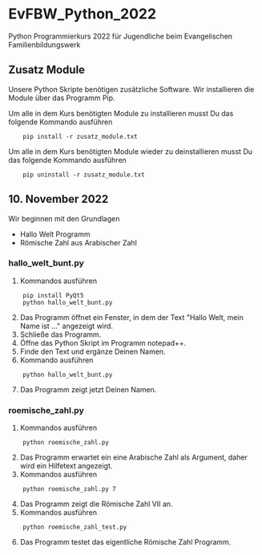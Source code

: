 # EvFBW_Python_2022
Python Programmierkurs 2022 für Jugendliche beim Evangelischen Familienbildungswerk

## Zusatz Module
Unsere Python Skripte benötigen zusätzliche Software.
Wir installieren die Module über das Programm Pip.

Um alle in dem Kurs benötigten Module zu installieren
musst Du das folgende Kommando ausführen
```
    pip install -r zusatz_module.txt
```

Um alle in dem Kurs benötigten Module wieder zu deinstallieren
musst Du das folgende Kommando ausführen
```
    pip uninstall -r zusatz_module.txt
```


## 10. November 2022
Wir beginnen mit den Grundlagen
- Hallo Welt Programm
- Römische Zahl aus Arabischer Zahl

### hallo_welt_bunt.py
1. Kommandos ausführen
```
    pip install PyQt5
    python hallo_welt_bunt.py
```
2. Das Programm öffnet ein Fenster,
in dem der Text "Hallo Welt, mein Name ist ..." angezeigt wird.
1. Schließe das Programm.
1. Öffne das Python Skript im Programm notepad++.
1. Finde den Text und ergänze Deinen Namen.
1. Kommando ausführen
```
    python hallo_welt_bunt.py
```
7. Das Programm zeigt jetzt Deinen Namen.

### roemische_zahl.py
1. Kommandos ausführen
```
    python roemische_zahl.py
```
2. Das Programm erwartet ein eine Arabische Zahl als Argument,
daher wird ein Hilfetext angezeigt.
1. Kommandos ausführen
```
    python roemische_zahl.py 7
```
4. Das Programm zeigt die Römische Zahl VII an.
1. Kommandos ausführen
```
    python roemische_zahl_test.py
```
6. Das Programm testet das eigentliche Römische Zahl Programm.
